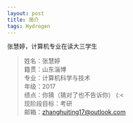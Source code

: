 ```yaml
---
layout: post
title: 简介
tags: Hydrogen
---
```


张慧婷，计算机专业在读大三学生

> 姓名：张慧婷<br>
> 籍贯：山东淄博<br>
> 专业：计算机科学与技术<br>
> 年级：2017<br>
> 绩点：你猜（猜对了也不告诉你） (:<<br>
> 现阶段目标：考研<br>
> 邮箱：zhanghuiting17@outlook.com
